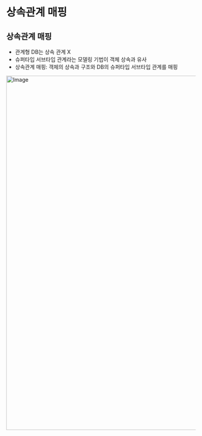 # 상속관계 매핑

## 상속관계 매핑

- 관계형 DB는 상속 관계 X
- 슈퍼타입 서브타입 관계라는 모델링 기법이 객체 상속과 유사
- 상속관계 매핑: 객체의 상속과 구조와 DB의 슈퍼타입 서브타입 관계를 매핑

<img width="944" alt="Image" src="https://github.com/user-attachments/assets/29160562-8b16-4398-b99d-e3bc6b3d96c2" />
